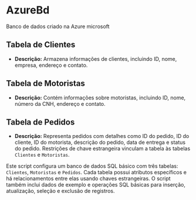 # AzureBd
 Banco de dados criado na Azure microsoft


## Tabela de Clientes

- **Descrição:** Armazena informações de clientes, incluindo ID, nome, empresa, endereço e contato.

  

## Tabela de Motoristas

- **Descrição:** Contém informações sobre motoristas, incluindo ID, nome, número da CNH, endereço e contato.



## Tabela de Pedidos



- **Descrição:** Representa pedidos com detalhes como ID do pedido, ID do cliente, ID do motorista, descrição do pedido, data de entrega e status do pedido. Restrições de chave estrangeira vinculam a tabela às tabelas `Clientes` e `Motoristas`.





Este script configura um banco de dados SQL básico com três tabelas: `Clientes`, `Motoristas` e `Pedidos`. Cada tabela possui atributos específicos e há relacionamentos entre elas usando chaves estrangeiras. O script também inclui dados de exemplo e operações SQL básicas para inserção, atualização, seleção e exclusão de registros.

